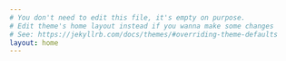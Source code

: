 ```yaml
---
# You don't need to edit this file, it's empty on purpose.
# Edit theme's home layout instead if you wanna make some changes
# See: https://jekyllrb.com/docs/themes/#overriding-theme-defaults
layout: home
---
```


<div id="ncaa_season"></div>

<meta charset="utf-8">
<style>

.node {
  stroke: #fff;
  stroke-width: 1.5px;
}

.link {
  fill: none;
  stroke: #bbb;
}

</style>

<script>

var margin = {top: 10, right: 50, bottom: 20, left: 50},
    width = 850 - margin.left - margin.right,
    height = 550 - margin.top - margin.bottom;

var svg = d3.select('div#ncaa_season').append('svg')
  .attr("width", width + margin.left + margin.right)
  .attr("height", height + margin.bottom + margin.top);

var color = d3.scaleOrdinal(d3.schemeCategory20);

var simulation = d3.forceSimulation()
    .force("link", d3.forceLink().distance(10).strength(0.5))
    .force("charge", d3.forceManyBody())
    .force("center", d3.forceCenter(width / 2, height / 2));

var graph =  {{ site.data.ncaa_2016 | jsonify }};

  var nodes = graph.nodes,
      nodeById = d3.map(nodes, function(d) { return d.id; }),
      links = graph.links,
      bilinks = [];

  links.forEach(function(link) {
    var s = link.source = nodeById.get(link.source),
        t = link.target = nodeById.get(link.target),
        i = {}; // intermediate node
    nodes.push(i);
    links.push({source: s, target: i}, {source: i, target: t});
    bilinks.push([s, i, t]);
  });

  var link = svg.selectAll(".link")
    .data(bilinks)
    .enter().append("path")
      .attr("class", "link");

  var node = svg.selectAll(".node")
    .data(nodes.filter(function(d) { return d.id; }))
    .enter().append("circle")
      .attr("class", "node")
      .attr("r", 5)
      .attr("fill", function(d) { return color(d.group); })
      .call(d3.drag()
          .on("start", dragstarted)
          .on("drag", dragged)
          .on("end", dragended));

  node.append("title")
      .text(function(d) { return d.id; });

  simulation
      .nodes(nodes)
      .on("tick", ticked);

  simulation.force("link")
      .links(links);

  function ticked() {
    link.attr("d", positionLink);
    node.attr("transform", positionNode);
  }

function positionLink(d) {
  return "M" + d[0].x + "," + d[0].y
       + "S" + d[1].x + "," + d[1].y
       + " " + d[2].x + "," + d[2].y;
}

function positionNode(d) {
  return "translate(" + d.x + "," + d.y + ")";
}

function dragstarted(d) {
  if (!d3.event.active) simulation.alphaTarget(0.3).restart();
  d.fx = d.x, d.fy = d.y;
}

function dragged(d) {
  d.fx = d3.event.x, d.fy = d3.event.y;
}

function dragended(d) {
  if (!d3.event.active) simulation.alphaTarget(0);
  d.fx = null, d.fy = null;
}

</script>